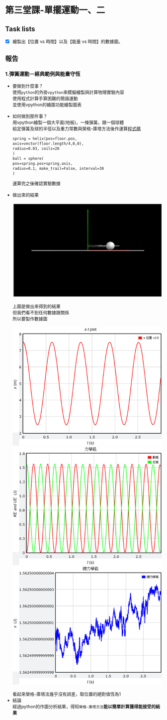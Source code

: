 # 第三堂課-單擺運動一、二
## Task lists
- [x] 繪製出【位置 vs 時間】以及【能量 vs 時間】的數據圖。
## 報告
### 1.彈簧運動－經典範例與能量守恆
  - 要做到什麼事？<br>
      使用`python`的外掛`vpython`來模擬繪製與計算物理實驗內容<br>
      使用程式計算手算困難的簡諧運動<br>
      並使用vpython的繪圖功能繪製圖表<br><br>
  - 如何做到那件事？<br>
      用vpython繪製一個大平面(地板)，一條彈簧，跟一個球體<br>
      給定彈簧及球的半徑以及重力常數與榮格-庫塔方法後作運算[程式碼](/第三堂課-彈簧運動1、2/彈簧運動集合.py)<br>
      ```
      spring = helix(pos=floor.pos,
      axis=vector(floor.length/4,0,0),
	  radius=0.03, coils=20
      )
      ball = sphere(
      pos=spring.pos+spring.axis,
	  radius=0.1, make_trail=False, interval=30
      )
      ``` 
      運算完之後確認實驗數據<br><br>
  - 做出來的結果<br><br>
      ![This is an image](/第三堂課-彈簧運動1、2/preview.png)<br>
      <br>
      上圖是做出來得到的結果<br>
      但我們看不到任何數據跟關係<br>
      所以要製作數據圖<br><br>
      ![This is an image](/第三堂課-彈簧運動1、2/xtplot.png)<br>
      ![This is an image](/第三堂課-彈簧運動1、2/keue.png)<br>
      ![This is an image](/第三堂課-彈簧運動1、2/et.png)<br>
      <br>
      看起來榮格-庫塔法幾乎沒有誤差，取位置的絕對值恆為1<br>
  - 結論<br>
      經過python的作圖分析結果，得知`榮格-庫塔方法`**能以簡單計算獲得能接受的結果**
